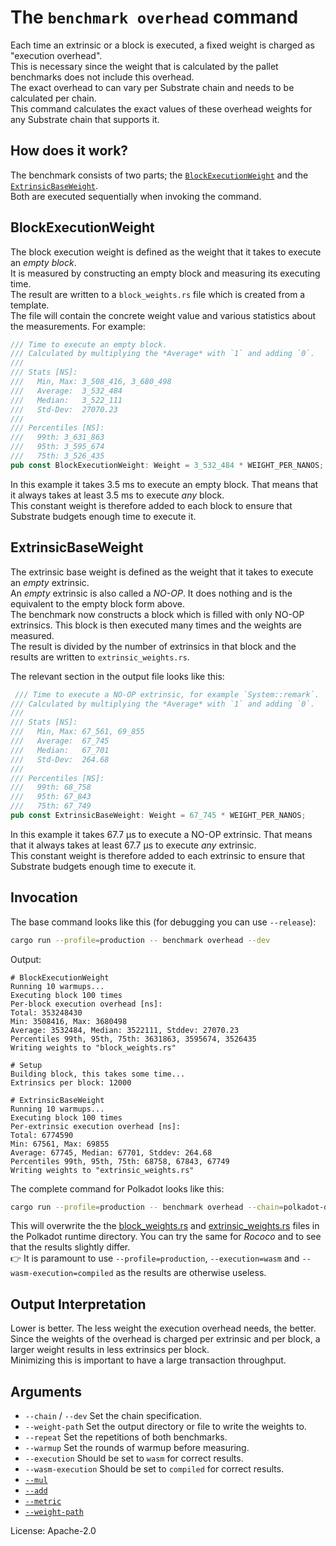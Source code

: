 # The `benchmark overhead` command

Each time an extrinsic or a block is executed, a fixed weight is charged as "execution overhead".  
This is necessary since the weight that is calculated by the pallet benchmarks does not include this overhead.  
The exact overhead to can vary per Substrate chain and needs to be calculated per chain.  
This command calculates the exact values of these overhead weights for any Substrate chain that supports it.

## How does it work?

The benchmark consists of two parts; the [`BlockExecutionWeight`] and the [`ExtrinsicBaseWeight`].  
Both are executed sequentially when invoking the command.

## BlockExecutionWeight

The block execution weight is defined as the weight that it takes to execute an *empty block*.  
It is measured by constructing an empty block and measuring its executing time.  
The result are written to a `block_weights.rs` file which is created from a template.  
The file will contain the concrete weight value and various statistics about the measurements. For example:  
```rust
/// Time to execute an empty block.
/// Calculated by multiplying the *Average* with `1` and adding `0`.
///
/// Stats [NS]:
///   Min, Max: 3_508_416, 3_680_498
///   Average:  3_532_484
///   Median:   3_522_111
///   Std-Dev:  27070.23
///
/// Percentiles [NS]:
///   99th: 3_631_863
///   95th: 3_595_674
///   75th: 3_526_435
pub const BlockExecutionWeight: Weight = 3_532_484 * WEIGHT_PER_NANOS;
```

In this example it takes 3.5 ms to execute an empty block. That means that it always takes at least 3.5 ms to execute *any* block.  
This constant weight is therefore added to each block to ensure that Substrate budgets enough time to execute it.

## ExtrinsicBaseWeight

The extrinsic base weight is defined as the weight that it takes to execute an *empty* extrinsic.  
An *empty* extrinsic is also called a *NO-OP*. It does nothing and is the equivalent to the empty block form above.  
The benchmark now constructs a block which is filled with only NO-OP extrinsics.
This block is then executed many times and the weights are measured.  
The result is divided by the number of extrinsics in that block and the results are written to `extrinsic_weights.rs`.  

The relevant section in the output file looks like this:  
```rust
 /// Time to execute a NO-OP extrinsic, for example `System::remark`.
/// Calculated by multiplying the *Average* with `1` and adding `0`.
///
/// Stats [NS]:
///   Min, Max: 67_561, 69_855
///   Average:  67_745
///   Median:   67_701
///   Std-Dev:  264.68
///
/// Percentiles [NS]:
///   99th: 68_758
///   95th: 67_843
///   75th: 67_749
pub const ExtrinsicBaseWeight: Weight = 67_745 * WEIGHT_PER_NANOS;
```

In this example it takes 67.7 µs to execute a NO-OP extrinsic. That means that it always takes at least 67.7 µs to execute *any* extrinsic.  
This constant weight is therefore added to each extrinsic to ensure that Substrate budgets enough time to execute it.

## Invocation

The base command looks like this (for debugging you can use `--release`):
```sh
cargo run --profile=production -- benchmark overhead --dev
```

Output:
```pre
# BlockExecutionWeight
Running 10 warmups...
Executing block 100 times    
Per-block execution overhead [ns]:
Total: 353248430
Min: 3508416, Max: 3680498
Average: 3532484, Median: 3522111, Stddev: 27070.23
Percentiles 99th, 95th, 75th: 3631863, 3595674, 3526435    
Writing weights to "block_weights.rs"

# Setup
Building block, this takes some time...    
Extrinsics per block: 12000

# ExtrinsicBaseWeight
Running 10 warmups...
Executing block 100 times    
Per-extrinsic execution overhead [ns]:
Total: 6774590
Min: 67561, Max: 69855
Average: 67745, Median: 67701, Stddev: 264.68
Percentiles 99th, 95th, 75th: 68758, 67843, 67749    
Writing weights to "extrinsic_weights.rs"
```

The complete command for Polkadot looks like this:  
```sh
cargo run --profile=production -- benchmark overhead --chain=polkadot-dev --execution=wasm --wasm-execution=compiled --weight-path=runtime/polkadot/constants/src/weights/
```

This will overwrite the the [block_weights.rs](https://github.com/paritytech/polkadot/blob/c254e5975711a6497af256f6831e9a6c752d28f5/runtime/polkadot/constants/src/weights/block_weights.rs) and [extrinsic_weights.rs](https://github.com/paritytech/polkadot/blob/c254e5975711a6497af256f6831e9a6c752d28f5/runtime/polkadot/constants/src/weights/extrinsic_weights.rs) files in the Polkadot runtime directory. 
You can try the same for *Rococo* and to see that the results slightly differ.  
👉 It is paramount to use `--profile=production`, `--execution=wasm` and `--wasm-execution=compiled` as the results are otherwise useless.

## Output Interpretation

Lower is better. The less weight the execution overhead needs, the better.  
Since the weights of the overhead is charged per extrinsic and per block, a larger weight results in less extrinsics per block.  
Minimizing this is important to have a large transaction throughput.

## Arguments

- `--chain` / `--dev` Set the chain specification. 
- `--weight-path` Set the output directory or file to write the weights to.  
- `--repeat` Set the repetitions of both benchmarks.
- `--warmup` Set the rounds of warmup before measuring.
- `--execution` Should be set to `wasm` for correct results.
- `--wasm-execution` Should be set to `compiled` for correct results.
- [`--mul`](../shared/README.md#arguments)
- [`--add`](../shared/README.md#arguments)
- [`--metric`](../shared/README.md#arguments)
- [`--weight-path`](../shared/README.md#arguments)

License: Apache-2.0

<!-- LINKS -->
[`ExtrinsicBaseWeight`]: https://github.com/paritytech/substrate/blob/580ebae17fa30082604f1c9720f6f4a1cfe95b50/frame/support/src/weights/extrinsic_weights.rs#L26
[`BlockExecutionWeight`]: https://github.com/paritytech/substrate/blob/580ebae17fa30082604f1c9720f6f4a1cfe95b50/frame/support/src/weights/block_weights.rs#L26

[System::Remark]: https://github.com/paritytech/substrate/blob/580ebae17fa30082604f1c9720f6f4a1cfe95b50/frame/system/src/lib.rs#L382
